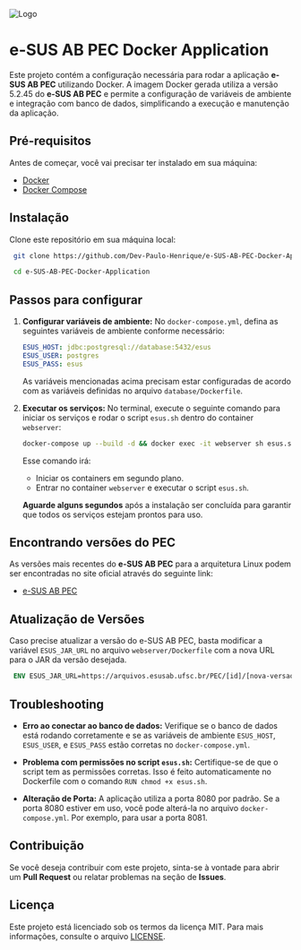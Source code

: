 ![Logo](https://th.bing.com/th/id/R.19397b0d3319296354bca8cc8d373eb9?rik=aJsxrDh%2bqLh0PA&riu=http%3a%2f%2fapsgestao.fmrp.usp.br%2fwp-content%2fuploads%2f2020%2f04%2fesus_ab-1024x405-1.png&ehk=eBdGNCp2BkTh5gyQIN3GVZDVnp8y%2fIRfwVWzBqA5ysI%3d&risl=&pid=ImgRaw&r=0)

# e-SUS AB PEC Docker Application

Este projeto contém a configuração necessária para rodar a aplicação **e-SUS AB PEC** utilizando Docker. A imagem Docker gerada utiliza a versão 5.2.45 do **e-SUS AB PEC** e permite a configuração de variáveis de ambiente e integração com banco de dados, simplificando a execução e manutenção da aplicação.

## Pré-requisitos

Antes de começar, você vai precisar ter instalado em sua máquina:

- [Docker](https://docs.docker.com/get-docker/)
- [Docker Compose](https://docs.docker.com/compose/install/)

## Instalação

Clone este repositório em sua máquina local:

```bash
 git clone https://github.com/Dev-Paulo-Henrique/e-SUS-AB-PEC-Docker-Application.git

 cd e-SUS-AB-PEC-Docker-Application
```

## Passos para configurar

1. **Configurar variáveis de ambiente:**
   No `docker-compose.yml`, defina as seguintes variáveis de ambiente conforme necessário:

   ```yaml
   ESUS_HOST: jdbc:postgresql://database:5432/esus
   ESUS_USER: postgres
   ESUS_PASS: esus
   ```
    As variáveis mencionadas acima precisam estar configuradas de acordo com as variáveis definidas no arquivo `database/Dockerfile`.

2. **Executar os serviços:**
   No terminal, execute o seguinte comando para iniciar os serviços e rodar o script `esus.sh` dentro do container `webserver`:

   ```bash
   docker-compose up --build -d && docker exec -it webserver sh esus.sh
   ```

   Esse comando irá:

   - Iniciar os containers em segundo plano.
   - Entrar no container `webserver` e executar o script `esus.sh`.

    **Aguarde alguns segundos** após a instalação ser concluída para garantir que todos os serviços estejam prontos para uso.

## Encontrando versões do PEC

As versões mais recentes do **e-SUS AB PEC** para a arquitetura Linux podem ser encontradas no site oficial através do seguinte link:

- [e-SUS AB PEC](https://sisaps.saude.gov.br/esus/#monthly)

## Atualização de Versões

Caso precise atualizar a versão do e-SUS AB PEC, basta modificar a variável `ESUS_JAR_URL` no arquivo `webserver/Dockerfile` com a nova URL para o JAR da versão desejada.

```dockerfile
 ENV ESUS_JAR_URL=https://arquivos.esusab.ufsc.br/PEC/[id]/[nova-versao]/eSUS-AB-PEC-[nova-versao]-Linux64.jar
```

## Troubleshooting

- **Erro ao conectar ao banco de dados:** Verifique se o banco de dados está rodando corretamente e se as variáveis de ambiente `ESUS_HOST`, `ESUS_USER`, e `ESUS_PASS` estão corretas no `docker-compose.yml`.

- **Problema com permissões no script `esus.sh`:** Certifique-se de que o script tem as permissões corretas. Isso é feito automaticamente no Dockerfile com o comando `RUN chmod +x esus.sh`.

- **Alteração de Porta:** A aplicação utiliza a porta 8080 por padrão. Se a porta 8080 estiver em uso, você pode alterá-la no arquivo `docker-compose.yml`. Por exemplo, para usar a porta 8081.

## Contribuição

Se você deseja contribuir com este projeto, sinta-se à vontade para abrir um **Pull Request** ou relatar problemas na seção de **Issues**.

## Licença

Este projeto está licenciado sob os termos da licença MIT. Para mais informações, consulte o arquivo [LICENSE](https://docs.github.com/en/repositories/managing-your-repositorys-settings-and-features/customizing-your-repository/licensing-a-repository).
